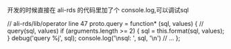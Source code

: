 

开发的时候直接在 ali-rds 的代码里加了个 console.log,可以调试sql

// ali-rds/lib/operator  line 47
proto.query = function* (sql, values) {
  // query(sql, values)
  if (arguments.length >= 2) {
    sql = this.format(sql, values);
  }
  debug('query %j', sql);
  console.log('\nsql: ', sql, '\n')
 // ...
};
